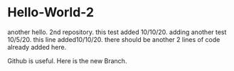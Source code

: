# Hello-World-2
another hello.
2nd  repository.
this test added 10/10/20.
adding another test 10/5/20.
this line added10/10/20.
there should be another 2 lines of code already added here.

Github is useful.
Here is the new Branch.









